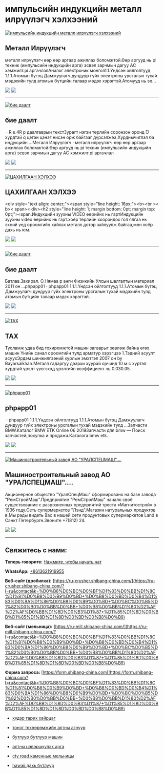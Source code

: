# импульсийн индукцийн металл илрүүлэгч хэлхээний

<a href="https://swt.shibang-china.com/?l=ru&img&k=%D0%B8%D0%BC%D0%BF%D1%83%D0%BB%D1%8C%D1%81%D0%B8%D0%B9%D0%BD+%D0%B8%D0%BD%D0%B4%D1%83%D0%BA%D1%86%D0%B8%D0%B9%D0%BD+%D0%BC%D0%B5%D1%82%D0%B0%D0%BB%D0%BB+%D0%B8%D0%BB%D1%80%D2%AF%D2%AF%D0%BB%D1%8D%D0%B3%D1%87+%D1%85%D1%8D%D0%BB%D1%85%D1%8D%D1%8D%D0%BD%D0%B8%D0%B9" target="_blank">![импульсийн индукцийн металл илрүүлэгч хэлхээний](http://static.shibang-china.com/all-800x300/166.jpg)</a>

## Металл Илрүүлэгч
металл илрүүлэгч өөр өөр аргаар ажиллах боломжтой.Өөр аргууд нь pi техник (импульсийн индукцийн арга) эсвэл зарчмын дагуу АС хэмжилт.pi аргачлалАналог электроник монгол1.1.Үндсэн ойлголтууд 1.1.1.Атомын бүтэц Дамжуулагч дундуур гүйх электроны урсгалын тухай мэдэхийн тулд атомын бүтцийн талаар мэдэх хэрэгтэй.Атомууд нь эе…


<a href="https://whatsapp.shibangsoft.com/WhatsApp.php" target="_blank" title="WhatsApp">![](http://static.shibang-china.com/icon/whatsapp.png)</a> <a href="https://swt.shibang-china.com/?l=ru&icon&k=%D0%B8%D0%BC%D0%BF%D1%83%D0%BB%D1%8C%D1%81%D0%B8%D0%B9%D0%BD+%D0%B8%D0%BD%D0%B4%D1%83%D0%BA%D1%86%D0%B8%D0%B9%D0%BD+%D0%BC%D0%B5%D1%82%D0%B0%D0%BB%D0%BB+%D0%B8%D0%BB%D1%80%D2%AF%D2%AF%D0%BB%D1%8D%D0%B3%D1%87+%D1%85%D1%8D%D0%BB%D1%85%D1%8D%D1%8D%D0%BD%D0%B8%D0%B9" target="_blank">![](http://static.shibang-china.com/icon/chat-ru.png)</a>

---

<a href="https://swt.shibang-china.com/?l=ru&img&k=%D0%B8%D0%BC%D0%BF%D1%83%D0%BB%D1%8C%D1%81%D0%B8%D0%B9%D0%BD+%D0%B8%D0%BD%D0%B4%D1%83%D0%BA%D1%86%D0%B8%D0%B9%D0%BD+%D0%BC%D0%B5%D1%82%D0%B0%D0%BB%D0%BB+%D0%B8%D0%BB%D1%80%D2%AF%D2%AF%D0%BB%D1%8D%D0%B3%D1%87+%D1%85%D1%8D%D0%BB%D1%85%D1%8D%D1%8D%D0%BD%D0%B8%D0%B9" target="_blank">![бие даалт](http://static.shibang-china.com/all-800x300/4.jpg)</a>

## бие даалт
&nbsp;&#0183;&#32;R e.4R р даалгаврын текстЗурагт нэгэн төрлийн соронзон оронд Ʊ хурдтай q цэгэн цэнэг нисэн орж байгааг дүрсэлжээ.Хурднычиглэл ба индукцийн …Металл Илрүүлэгч&nbsp;&#0183;&#32;металл илрүүлэгч өөр өөр аргаар ажиллах боломжтой.Өөр аргууд нь pi техник (импульсийн индукцийн арга) эсвэл зарчмын дагуу АС хэмжилт.pi аргачлал


<a href="https://whatsapp.shibangsoft.com/WhatsApp.php" target="_blank" title="WhatsApp">![](http://static.shibang-china.com/icon/whatsapp.png)</a> <a href="https://swt.shibang-china.com/?l=ru&icon&k=%D0%B8%D0%BC%D0%BF%D1%83%D0%BB%D1%8C%D1%81%D0%B8%D0%B9%D0%BD+%D0%B8%D0%BD%D0%B4%D1%83%D0%BA%D1%86%D0%B8%D0%B9%D0%BD+%D0%BC%D0%B5%D1%82%D0%B0%D0%BB%D0%BB+%D0%B8%D0%BB%D1%80%D2%AF%D2%AF%D0%BB%D1%8D%D0%B3%D1%87+%D1%85%D1%8D%D0%BB%D1%85%D1%8D%D1%8D%D0%BD%D0%B8%D0%B9" target="_blank">![](http://static.shibang-china.com/icon/chat-ru.png)</a>

---

<a href="https://swt.shibang-china.com/?l=ru&img&k=%D0%B8%D0%BC%D0%BF%D1%83%D0%BB%D1%8C%D1%81%D0%B8%D0%B9%D0%BD+%D0%B8%D0%BD%D0%B4%D1%83%D0%BA%D1%86%D0%B8%D0%B9%D0%BD+%D0%BC%D0%B5%D1%82%D0%B0%D0%BB%D0%BB+%D0%B8%D0%BB%D1%80%D2%AF%D2%AF%D0%BB%D1%8D%D0%B3%D1%87+%D1%85%D1%8D%D0%BB%D1%85%D1%8D%D1%8D%D0%BD%D0%B8%D0%B9" target="_blank">![ЦАХИЛГААН ХЭЛХЭЭ](http://static.shibang-china.com/all-800x300/719.jpg)</a>

## ЦАХИЛГААН ХЭЛХЭЭ
&lt;div style=&quot;text align: center;&quot;&gt;&lt;span style=&quot;line height: 16px;&quot;&gt;&lt;b&gt;&lt;br &gt;&lt; b&gt;&lt; span&gt;&lt; div&gt;&lt;h2 style=&quot;line height: 1; margin bottom: 0pt; margin top: 0pt;&quot;&gt;&lt;span.Индукцийн зуухны VIDEO өөрийнх нь гартИндукцийн зуухны video өөрийнх нь гарт.хоёр төрлийн хоорондох гол ялгаа нь эхний үед ороомгийн хайлах металл дотор зайлуулж байгаа,мөн хоёр дахь нь юм.


<a href="https://whatsapp.shibangsoft.com/WhatsApp.php" target="_blank" title="WhatsApp">![](http://static.shibang-china.com/icon/whatsapp.png)</a> <a href="https://swt.shibang-china.com/?l=ru&icon&k=%D0%B8%D0%BC%D0%BF%D1%83%D0%BB%D1%8C%D1%81%D0%B8%D0%B9%D0%BD+%D0%B8%D0%BD%D0%B4%D1%83%D0%BA%D1%86%D0%B8%D0%B9%D0%BD+%D0%BC%D0%B5%D1%82%D0%B0%D0%BB%D0%BB+%D0%B8%D0%BB%D1%80%D2%AF%D2%AF%D0%BB%D1%8D%D0%B3%D1%87+%D1%85%D1%8D%D0%BB%D1%85%D1%8D%D1%8D%D0%BD%D0%B8%D0%B9" target="_blank">![](http://static.shibang-china.com/icon/chat-ru.png)</a>

---

<a href="https://swt.shibang-china.com/?l=ru&img&k=%D0%B8%D0%BC%D0%BF%D1%83%D0%BB%D1%8C%D1%81%D0%B8%D0%B9%D0%BD+%D0%B8%D0%BD%D0%B4%D1%83%D0%BA%D1%86%D0%B8%D0%B9%D0%BD+%D0%BC%D0%B5%D1%82%D0%B0%D0%BB%D0%BB+%D0%B8%D0%BB%D1%80%D2%AF%D2%AF%D0%BB%D1%8D%D0%B3%D1%87+%D1%85%D1%8D%D0%BB%D1%85%D1%8D%D1%8D%D0%BD%D0%B8%D0%B9" target="_blank">![бие даалт](http://static.shibang-china.com/all-800x300/84.jpg)</a>

## бие даалт
Батлав.Захирал. О.Нямаа р анги Физикийн Улсын шалгалтын материал 2011 он …phpapp01&nbsp;&#0183;&#32; phpapp01 1.1.1.Үндсэн ойлголтууд 1.1.1.Атомын бүтэц Дамжуулагч дундуур гүйх электроны урсгалын тухай мэдэхийн тулд атомын бүтцийн талаар мэдэх хэрэгтэй.


<a href="https://whatsapp.shibangsoft.com/WhatsApp.php" target="_blank" title="WhatsApp">![](http://static.shibang-china.com/icon/whatsapp.png)</a> <a href="https://swt.shibang-china.com/?l=ru&icon&k=%D0%B8%D0%BC%D0%BF%D1%83%D0%BB%D1%8C%D1%81%D0%B8%D0%B9%D0%BD+%D0%B8%D0%BD%D0%B4%D1%83%D0%BA%D1%86%D0%B8%D0%B9%D0%BD+%D0%BC%D0%B5%D1%82%D0%B0%D0%BB%D0%BB+%D0%B8%D0%BB%D1%80%D2%AF%D2%AF%D0%BB%D1%8D%D0%B3%D1%87+%D1%85%D1%8D%D0%BB%D1%85%D1%8D%D1%8D%D0%BD%D0%B8%D0%B9" target="_blank">![](http://static.shibang-china.com/icon/chat-ru.png)</a>

---

<a href="https://swt.shibang-china.com/?l=ru&img&k=%D0%B8%D0%BC%D0%BF%D1%83%D0%BB%D1%8C%D1%81%D0%B8%D0%B9%D0%BD+%D0%B8%D0%BD%D0%B4%D1%83%D0%BA%D1%86%D0%B8%D0%B9%D0%BD+%D0%BC%D0%B5%D1%82%D0%B0%D0%BB%D0%BB+%D0%B8%D0%BB%D1%80%D2%AF%D2%AF%D0%BB%D1%8D%D0%B3%D1%87+%D1%85%D1%8D%D0%BB%D1%85%D1%8D%D1%8D%D0%BD%D0%B8%D0%B9" target="_blank">![ТАХ](http://static.shibang-china.com/all-800x300/408.jpg)</a>

## ТАХ
Тусламж удаа бид тохиромжтой машин загварыг зөвлөж байна өгөх машин Үнийн санал ороомгийн тулд арматур хэрэгцээ 1.Тэдний асуулт асуухЭрдэм шинжилгээний хурлын эмхтгэл 2007 он by Bayarsaikhan.Металл гадаргуу дээрхи хуурай орчинд 10 м с хүртэл хурдтай үрэлт үүсгэхэд үрэлтийн коэффициент нь 0.030.05.


<a href="https://whatsapp.shibangsoft.com/WhatsApp.php" target="_blank" title="WhatsApp">![](http://static.shibang-china.com/icon/whatsapp.png)</a> <a href="https://swt.shibang-china.com/?l=ru&icon&k=%D0%B8%D0%BC%D0%BF%D1%83%D0%BB%D1%8C%D1%81%D0%B8%D0%B9%D0%BD+%D0%B8%D0%BD%D0%B4%D1%83%D0%BA%D1%86%D0%B8%D0%B9%D0%BD+%D0%BC%D0%B5%D1%82%D0%B0%D0%BB%D0%BB+%D0%B8%D0%BB%D1%80%D2%AF%D2%AF%D0%BB%D1%8D%D0%B3%D1%87+%D1%85%D1%8D%D0%BB%D1%85%D1%8D%D1%8D%D0%BD%D0%B8%D0%B9" target="_blank">![](http://static.shibang-china.com/icon/chat-ru.png)</a>

---

<a href="https://swt.shibang-china.com/?l=ru&img&k=%D0%B8%D0%BC%D0%BF%D1%83%D0%BB%D1%8C%D1%81%D0%B8%D0%B9%D0%BD+%D0%B8%D0%BD%D0%B4%D1%83%D0%BA%D1%86%D0%B8%D0%B9%D0%BD+%D0%BC%D0%B5%D1%82%D0%B0%D0%BB%D0%BB+%D0%B8%D0%BB%D1%80%D2%AF%D2%AF%D0%BB%D1%8D%D0%B3%D1%87+%D1%85%D1%8D%D0%BB%D1%85%D1%8D%D1%8D%D0%BD%D0%B8%D0%B9" target="_blank">![phpapp01](http://static.shibang-china.com/all-800x300/140.jpg)</a>

## phpapp01
&nbsp;&#0183;&#32; phpapp01 1.1.1.Үндсэн ойлголтууд 1.1.1.Атомын бүтэц Дамжуулагч дундуур гүйх электроны урсгалын тухай мэдэхийн тулд …Запчасти BMW.Каталог BMW ETK Online 06 2019Запчасти для bmw — Поиск запчастей,покупка и продажа.Каталога bmw etk.


<a href="https://whatsapp.shibangsoft.com/WhatsApp.php" target="_blank" title="WhatsApp">![](http://static.shibang-china.com/icon/whatsapp.png)</a> <a href="https://swt.shibang-china.com/?l=ru&icon&k=%D0%B8%D0%BC%D0%BF%D1%83%D0%BB%D1%8C%D1%81%D0%B8%D0%B9%D0%BD+%D0%B8%D0%BD%D0%B4%D1%83%D0%BA%D1%86%D0%B8%D0%B9%D0%BD+%D0%BC%D0%B5%D1%82%D0%B0%D0%BB%D0%BB+%D0%B8%D0%BB%D1%80%D2%AF%D2%AF%D0%BB%D1%8D%D0%B3%D1%87+%D1%85%D1%8D%D0%BB%D1%85%D1%8D%D1%8D%D0%BD%D0%B8%D0%B9" target="_blank">![](http://static.shibang-china.com/icon/chat-ru.png)</a>

---

<a href="https://swt.shibang-china.com/?l=ru&img&k=%D0%B8%D0%BC%D0%BF%D1%83%D0%BB%D1%8C%D1%81%D0%B8%D0%B9%D0%BD+%D0%B8%D0%BD%D0%B4%D1%83%D0%BA%D1%86%D0%B8%D0%B9%D0%BD+%D0%BC%D0%B5%D1%82%D0%B0%D0%BB%D0%BB+%D0%B8%D0%BB%D1%80%D2%AF%D2%AF%D0%BB%D1%8D%D0%B3%D1%87+%D1%85%D1%8D%D0%BB%D1%85%D1%8D%D1%8D%D0%BD%D0%B8%D0%B9" target="_blank">![Машиностроительный завод АО &quot;УРАЛСПЕЦМАШ&quot;.…](http://static.shibang-china.com/all-800x300/531.jpg)</a>

## Машиностроительный завод АО &quot;УРАЛСПЕЦМАШ&quot;.…
Акционерное общество &quot;УралСпецМаш&quot; сформировано на базе завода &quot;РемСтройМаш&quot;.Предприятие &quot;РемСтройМаш&quot; начало своё существование с разрозненных предприятий треста &#171;Магнитострой&#187; в 1936 году.Cеть супермаркетов &quot;Лэнд&quot;.Магазин натуральных продуктов в.Мы рады видеть Вас в нашей сети продуктовых супермаркетов Land в Санкт Петербурге.Звоните +7(812) 24.


<a href="https://whatsapp.shibangsoft.com/WhatsApp.php" target="_blank" title="WhatsApp">![](http://static.shibang-china.com/icon/whatsapp.png)</a> <a href="https://swt.shibang-china.com/?l=ru&icon&k=%D0%B8%D0%BC%D0%BF%D1%83%D0%BB%D1%8C%D1%81%D0%B8%D0%B9%D0%BD+%D0%B8%D0%BD%D0%B4%D1%83%D0%BA%D1%86%D0%B8%D0%B9%D0%BD+%D0%BC%D0%B5%D1%82%D0%B0%D0%BB%D0%BB+%D0%B8%D0%BB%D1%80%D2%AF%D2%AF%D0%BB%D1%8D%D0%B3%D1%87+%D1%85%D1%8D%D0%BB%D1%85%D1%8D%D1%8D%D0%BD%D0%B8%D0%B9" target="_blank">![](http://static.shibang-china.com/icon/chat-ru.png)</a>

---
## Свяжитесь с нами:

**Теперь говорите:** [Нажмите, чтобы начать чат](https://swt.shibang-china.com?l=ru&contact&k=%D0%B8%D0%BC%D0%BF%D1%83%D0%BB%D1%8C%D1%81%D0%B8%D0%B9%D0%BD+%D0%B8%D0%BD%D0%B4%D1%83%D0%BA%D1%86%D0%B8%D0%B9%D0%BD+%D0%BC%D0%B5%D1%82%D0%B0%D0%BB%D0%BB+%D0%B8%D0%BB%D1%80%D2%AF%D2%AF%D0%BB%D1%8D%D0%B3%D1%87+%D1%85%D1%8D%D0%BB%D1%85%D1%8D%D1%8D%D0%BD%D0%B8%D0%B9)

**WhatsApp:**  [+8613621919955](https://whatsapp.shibangsoft.com/WhatsApp.php)

**Веб-сайт (дробилка):** [https://ru-crusher.shibang-china.com/](https://ru-crusher.shibang-china.com/?l=ru&contact&k=%D0%B8%D0%BC%D0%BF%D1%83%D0%BB%D1%8C%D1%81%D0%B8%D0%B9%D0%BD+%D0%B8%D0%BD%D0%B4%D1%83%D0%BA%D1%86%D0%B8%D0%B9%D0%BD+%D0%BC%D0%B5%D1%82%D0%B0%D0%BB%D0%BB+%D0%B8%D0%BB%D1%80%D2%AF%D2%AF%D0%BB%D1%8D%D0%B3%D1%87+%D1%85%D1%8D%D0%BB%D1%85%D1%8D%D1%8D%D0%BD%D0%B8%D0%B9)

**Веб-сайт (мельница):** [https://ru-mill.shibang-china.com/](https://ru-mill.shibang-china.com/?l=ru&contact&k=%D0%B8%D0%BC%D0%BF%D1%83%D0%BB%D1%8C%D1%81%D0%B8%D0%B9%D0%BD+%D0%B8%D0%BD%D0%B4%D1%83%D0%BA%D1%86%D0%B8%D0%B9%D0%BD+%D0%BC%D0%B5%D1%82%D0%B0%D0%BB%D0%BB+%D0%B8%D0%BB%D1%80%D2%AF%D2%AF%D0%BB%D1%8D%D0%B3%D1%87+%D1%85%D1%8D%D0%BB%D1%85%D1%8D%D1%8D%D0%BD%D0%B8%D0%B9)

**Форма запроса:** [https://form.shibang-china.com](https://form.shibang-china.com?l=ru&contact&k=%D0%B8%D0%BC%D0%BF%D1%83%D0%BB%D1%8C%D1%81%D0%B8%D0%B9%D0%BD+%D0%B8%D0%BD%D0%B4%D1%83%D0%BA%D1%86%D0%B8%D0%B9%D0%BD+%D0%BC%D0%B5%D1%82%D0%B0%D0%BB%D0%BB+%D0%B8%D0%BB%D1%80%D2%AF%D2%AF%D0%BB%D1%8D%D0%B3%D1%87+%D1%85%D1%8D%D0%BB%D1%85%D1%8D%D1%8D%D0%BD%D0%B8%D0%B9)

* [хүдэр тарих хайрцаг](../128/%D1%85%D2%AF%D0%B4%D1%8D%D1%80%20%D1%82%D0%B0%D1%80%D0%B8%D1%85%20%D1%85%D0%B0%D0%B9%D1%80%D1%86%D0%B0%D0%B3.md)

* [тоног төхөөрөмжийн алтны агнуур](../128/%D1%82%D0%BE%D0%BD%D0%BE%D0%B3%20%D1%82%D3%A9%D1%85%D3%A9%D3%A9%D1%80%D3%A9%D0%BC%D0%B6%D0%B8%D0%B9%D0%BD%20%D0%B0%D0%BB%D1%82%D0%BD%D1%8B%20%D0%B0%D0%B3%D0%BD%D1%83%D1%83%D1%80.md)

* [бутлуур бутлуур машин](../127/%D0%B1%D1%83%D1%82%D0%BB%D1%83%D1%83%D1%80%20%D0%B1%D1%83%D1%82%D0%BB%D1%83%D1%83%D1%80%20%D0%BC%D0%B0%D1%88%D0%B8%D0%BD.md)

* [алтны цэвэршүүлэх арга](../128/%D0%B0%D0%BB%D1%82%D0%BD%D1%8B%20%D1%86%D1%8D%D0%B2%D1%8D%D1%80%D1%88%D2%AF%D2%AF%D0%BB%D1%8D%D1%85%20%D0%B0%D1%80%D0%B3%D0%B0.md)

* [cty road каменные мельницы](../126/cty%20road%20%D0%BA%D0%B0%D0%BC%D0%B5%D0%BD%D0%BD%D1%8B%D0%B5%20%D0%BC%D0%B5%D0%BB%D1%8C%D0%BD%D0%B8%D1%86%D1%8B.md)

* [hawaii дахь бутлуур](../129/hawaii%20%D0%B4%D0%B0%D1%85%D1%8C%20%D0%B1%D1%83%D1%82%D0%BB%D1%83%D1%83%D1%80.md)